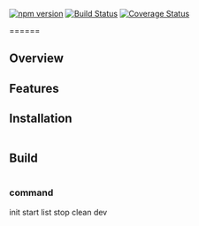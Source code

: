 [![npm version](https://badge.fury.io/js/gus-cli.svg)](https://www.npmjs.com/package/gus-cli)
[![Build Status](https://travis-ci.org/ephoton/gus-cli.svg?branch=master)](https://travis-ci.org/ephoton/gus-cli)
[![Coverage Status](https://coveralls.io/repos/github/ephoton/gus-cli/badge.svg?branch=master)](https://coveralls.io/github/ephoton/gus-cli?branch=master)

======


## Overview


## Features


## Installation
```bash

```

## Build
```bash

```

### command
init
start
list
stop
clean
dev
